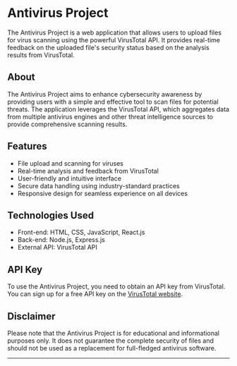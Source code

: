 # Antivirus Project

The Antivirus Project is a web application that allows users to upload files for virus scanning using the powerful VirusTotal API. It provides real-time feedback on the uploaded file's security status based on the analysis results from VirusTotal.



## About
The Antivirus Project aims to enhance cybersecurity awareness by providing users with a simple and effective tool to scan files for potential threats. The application leverages the VirusTotal API, which aggregates data from multiple antivirus engines and other threat intelligence sources to provide comprehensive scanning results.

## Features
- File upload and scanning for viruses
- Real-time analysis and feedback from VirusTotal
- User-friendly and intuitive interface
- Secure data handling using industry-standard practices
- Responsive design for seamless experience on all devices


## Technologies Used
- Front-end: HTML, CSS, JavaScript, React.js
- Back-end: Node.js, Express.js
- External API: VirusTotal API

## API Key
To use the Antivirus Project, you need to obtain an API key from VirusTotal. You can sign up for a free API key on the [VirusTotal website](https://www.virustotal.com).

## Disclaimer
Please note that the Antivirus Project is for educational and informational purposes only. It does not guarantee the complete security of files and should not be used as a replacement for full-fledged antivirus software.

---
